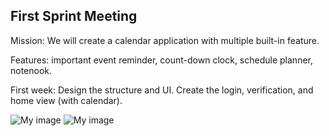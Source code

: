 ## First Sprint Meeting

Mission: We will create a calendar application with multiple built-in feature.

Features: important event reminder, count-down clock, schedule planner, notenook.

First week: Design the structure and UI. Create the login, verification, and home view (with calendar).

![My image](https://github.com/ECS189E/project-f19-helloworld/blob/master/mmexport1573026704192.jpg)
![My image](https://github.com/ECS189E/project-f19-helloworld/blob/master/mmexport1573026706407.jpg)
